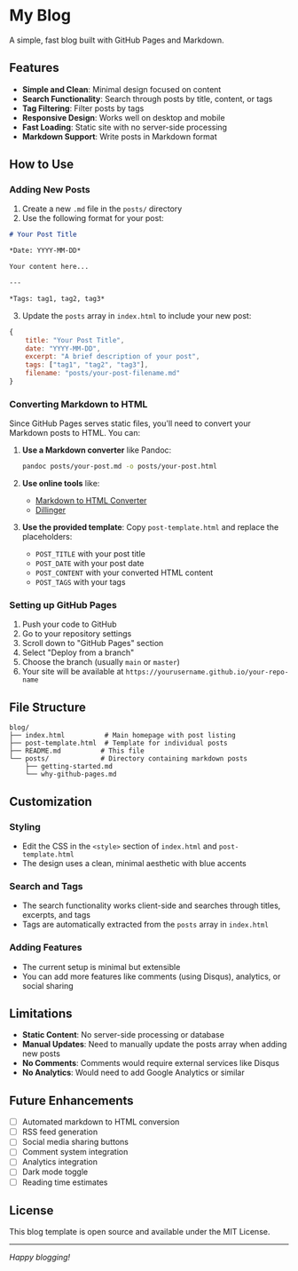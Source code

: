 # My Blog

A simple, fast blog built with GitHub Pages and Markdown.

## Features

- **Simple and Clean**: Minimal design focused on content
- **Search Functionality**: Search through posts by title, content, or tags
- **Tag Filtering**: Filter posts by tags
- **Responsive Design**: Works well on desktop and mobile
- **Fast Loading**: Static site with no server-side processing
- **Markdown Support**: Write posts in Markdown format

## How to Use

### Adding New Posts

1. Create a new `.md` file in the `posts/` directory
2. Use the following format for your post:

```markdown
# Your Post Title

*Date: YYYY-MM-DD*

Your content here...

---

*Tags: tag1, tag2, tag3*
```

3. Update the `posts` array in `index.html` to include your new post:

```javascript
{
    title: "Your Post Title",
    date: "YYYY-MM-DD",
    excerpt: "A brief description of your post",
    tags: ["tag1", "tag2", "tag3"],
    filename: "posts/your-post-filename.md"
}
```

### Converting Markdown to HTML

Since GitHub Pages serves static files, you'll need to convert your Markdown posts to HTML. You can:

1. **Use a Markdown converter** like Pandoc:
   ```bash
   pandoc posts/your-post.md -o posts/your-post.html
   ```

2. **Use online tools** like:
   - [Markdown to HTML Converter](https://www.markdowntohtml.com/)
   - [Dillinger](https://dillinger.io/)

3. **Use the provided template**: Copy `post-template.html` and replace the placeholders:
   - `POST_TITLE` with your post title
   - `POST_DATE` with your post date
   - `POST_CONTENT` with your converted HTML content
   - `POST_TAGS` with your tags

### Setting up GitHub Pages

1. Push your code to GitHub
2. Go to your repository settings
3. Scroll down to "GitHub Pages" section
4. Select "Deploy from a branch"
5. Choose the branch (usually `main` or `master`)
6. Your site will be available at `https://yourusername.github.io/your-repo-name`

## File Structure

```
blog/
├── index.html          # Main homepage with post listing
├── post-template.html  # Template for individual posts
├── README.md          # This file
└── posts/             # Directory containing markdown posts
    ├── getting-started.md
    └── why-github-pages.md
```

## Customization

### Styling
- Edit the CSS in the `<style>` section of `index.html` and `post-template.html`
- The design uses a clean, minimal aesthetic with blue accents

### Search and Tags
- The search functionality works client-side and searches through titles, excerpts, and tags
- Tags are automatically extracted from the `posts` array in `index.html`

### Adding Features
- The current setup is minimal but extensible
- You can add more features like comments (using Disqus), analytics, or social sharing

## Limitations

- **Static Content**: No server-side processing or database
- **Manual Updates**: Need to manually update the posts array when adding new posts
- **No Comments**: Comments would require external services like Disqus
- **No Analytics**: Would need to add Google Analytics or similar

## Future Enhancements

- [ ] Automated markdown to HTML conversion
- [ ] RSS feed generation
- [ ] Social media sharing buttons
- [ ] Comment system integration
- [ ] Analytics integration
- [ ] Dark mode toggle
- [ ] Reading time estimates

## License

This blog template is open source and available under the MIT License.

---

*Happy blogging!* 